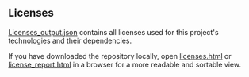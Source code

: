 ## Licenses

[Licenses_output.json](https://github.com/DeloitteDigitalDC/CWS/blob/master/evidence/licenses/licenses_output.json) contains all licenses used for this project's technologies and their dependencies.

If you have downloaded the repository locally, open [licenses.html](https://github.com/DeloitteDigitalDC/CSW/blob/master/evidence/licenses/licenses.html) or [license_report.html](https://github.com/DeloitteDigitalDC/CSW/blob/master/evidence/licenses/license_report.html) in a browser for a more readable and sortable view.

